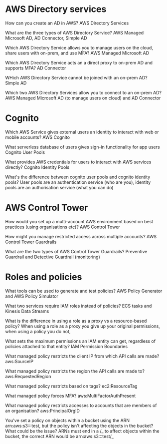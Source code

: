 # AWS Directory services

How can you create an AD in AWS?
AWS Directory Services

What are the three types of AWS Directory Service?
AWS Managed Microsoft AD, AD Connector, Simple AD

Which AWS Directory Service allows you to manage users on the cloud, share users with on-prem, and use MFA?
AWS Managed Microsoft AD

Which AWS Directory Service acts an a direct proxy to on-prem AD and supports MFA?
AD Connector

WHich AWS Directory Service cannot be joined with an on-prem AD?
Simple AD

Which two AWS Directory Services allow you to connect to an on-prem AD?
AWS Managed Microsoft AD (to manage users on cloud) and AD Connector

# Cognito

Which AWS Service gives external users an identity to interact with web or mobile accounts?
AWS Cognito

What serverless database of users gives sign-in functionality for app users
Cognito User Pools

What provides AWS credentials for users to interact with AWS services directly?
Cognito Identity Pools

What's the difference between cognito user pools and cognito identity pools?
User pools are an authentication service (who are you), identity pools are an authorisation service (what you can do)

# AWS Control Tower

How would you set up a multi-account AWS environment based on best practices (using organisations etc)?
AWS Control Tower

How might you manage restricted access across multiple accounts?
AWS Control Tower Guardrails

What are the two types of AWS Control Tower Guardrails?
Preventive Guardrail and Detective Guardrail (monitoring)

# Roles and policies

What tools can be used to generate and test policies?
AWS Policy Generator and AWS Policy Simulator

What two services require IAM roles instead of policies?
ECS tasks and Kinesis Data Streams

What is the difference in using a role as a proxy vs a resource-based policy?
When using a role as a proxy you give up your original permissions, when using a policy you do not,

What sets the maximum permissions an IAM entity can get, regardless of policies attached to that entity?
IAM Permission Boundaries

What managed policy restricts the client IP from which API calls are made?
aws:SourceIP

What managed policy restricts the region the API calls are made to?
aws:RequestedRegion

What managed policy restricts based on tags?
ec2:ResourceTag

What managed policy forces MFA?
aws:MultiFactorAuthPresent

What managed policy restricts accesses to accounts that are members of an organisation?
aws:PrincipalOrgID

You've set a policy on objects within a bucket using the ARN arn:aws:s3:::test, but the policy isn't affecting the objects in the bucket? What could be the issue?
ARNs must end in a /_ to affect objects within the bucket, the correct ARN would be arn:aws:s3:::test/_
